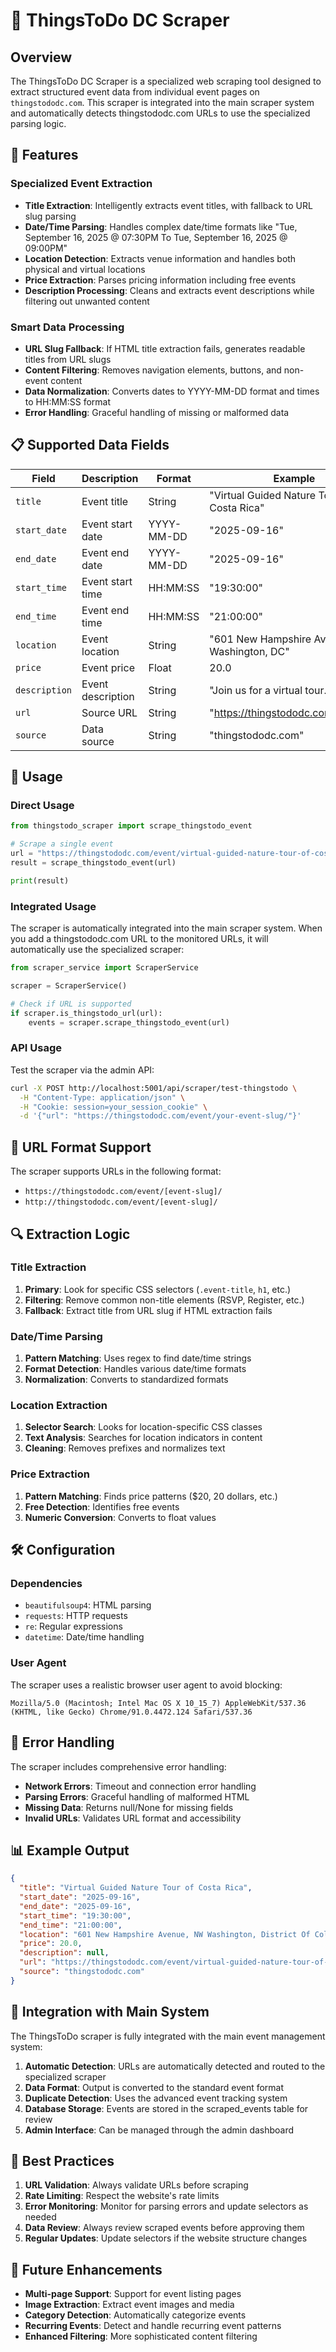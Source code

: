 # 🎯 ThingsToDo DC Scraper

## Overview

The ThingsToDo DC Scraper is a specialized web scraping tool designed to extract structured event data from individual event pages on `thingstododc.com`. This scraper is integrated into the main scraper system and automatically detects thingstododc.com URLs to use the specialized parsing logic.

## 🚀 Features

### **Specialized Event Extraction**
- **Title Extraction**: Intelligently extracts event titles, with fallback to URL slug parsing
- **Date/Time Parsing**: Handles complex date/time formats like "Tue, September 16, 2025 @ 07:30PM To Tue, September 16, 2025 @ 09:00PM"
- **Location Detection**: Extracts venue information and handles both physical and virtual locations
- **Price Extraction**: Parses pricing information including free events
- **Description Processing**: Cleans and extracts event descriptions while filtering out unwanted content

### **Smart Data Processing**
- **URL Slug Fallback**: If HTML title extraction fails, generates readable titles from URL slugs
- **Content Filtering**: Removes navigation elements, buttons, and non-event content
- **Data Normalization**: Converts dates to YYYY-MM-DD format and times to HH:MM:SS format
- **Error Handling**: Graceful handling of missing or malformed data

## 📋 Supported Data Fields

| Field | Description | Format | Example |
|-------|-------------|---------|---------|
| `title` | Event title | String | "Virtual Guided Nature Tour of Costa Rica" |
| `start_date` | Event start date | YYYY-MM-DD | "2025-09-16" |
| `end_date` | Event end date | YYYY-MM-DD | "2025-09-16" |
| `start_time` | Event start time | HH:MM:SS | "19:30:00" |
| `end_time` | Event end time | HH:MM:SS | "21:00:00" |
| `location` | Event location | String | "601 New Hampshire Avenue, NW Washington, DC" |
| `price` | Event price | Float | 20.0 |
| `description` | Event description | String | "Join us for a virtual tour..." |
| `url` | Source URL | String | "https://thingstododc.com/event/..." |
| `source` | Data source | String | "thingstododc.com" |

## 🔧 Usage

### **Direct Usage**

```python
from thingstodo_scraper import scrape_thingstodo_event

# Scrape a single event
url = "https://thingstododc.com/event/virtual-guided-nature-tour-of-costa-rica-4/"
result = scrape_thingstodo_event(url)

print(result)
```

### **Integrated Usage**

The scraper is automatically integrated into the main scraper system. When you add a thingstododc.com URL to the monitored URLs, it will automatically use the specialized scraper:

```python
from scraper_service import ScraperService

scraper = ScraperService()

# Check if URL is supported
if scraper.is_thingstodo_url(url):
    events = scraper.scrape_thingstodo_event(url)
```

### **API Usage**

Test the scraper via the admin API:

```bash
curl -X POST http://localhost:5001/api/scraper/test-thingstodo \
  -H "Content-Type: application/json" \
  -H "Cookie: session=your_session_cookie" \
  -d '{"url": "https://thingstododc.com/event/your-event-slug/"}'
```

## 🎯 URL Format Support

The scraper supports URLs in the following format:
- `https://thingstododc.com/event/[event-slug]/`
- `http://thingstododc.com/event/[event-slug]/`

## 🔍 Extraction Logic

### **Title Extraction**
1. **Primary**: Look for specific CSS selectors (`.event-title`, `h1`, etc.)
2. **Filtering**: Remove common non-title elements (RSVP, Register, etc.)
3. **Fallback**: Extract title from URL slug if HTML extraction fails

### **Date/Time Parsing**
1. **Pattern Matching**: Uses regex to find date/time strings
2. **Format Detection**: Handles various date/time formats
3. **Normalization**: Converts to standardized formats

### **Location Extraction**
1. **Selector Search**: Looks for location-specific CSS classes
2. **Text Analysis**: Searches for location indicators in content
3. **Cleaning**: Removes prefixes and normalizes text

### **Price Extraction**
1. **Pattern Matching**: Finds price patterns ($20, 20 dollars, etc.)
2. **Free Detection**: Identifies free events
3. **Numeric Conversion**: Converts to float values

## 🛠️ Configuration

### **Dependencies**
- `beautifulsoup4`: HTML parsing
- `requests`: HTTP requests
- `re`: Regular expressions
- `datetime`: Date/time handling

### **User Agent**
The scraper uses a realistic browser user agent to avoid blocking:
```
Mozilla/5.0 (Macintosh; Intel Mac OS X 10_15_7) AppleWebKit/537.36 (KHTML, like Gecko) Chrome/91.0.4472.124 Safari/537.36
```

## 🚨 Error Handling

The scraper includes comprehensive error handling:

- **Network Errors**: Timeout and connection error handling
- **Parsing Errors**: Graceful handling of malformed HTML
- **Missing Data**: Returns null/None for missing fields
- **Invalid URLs**: Validates URL format and accessibility

## 📊 Example Output

```json
{
  "title": "Virtual Guided Nature Tour of Costa Rica",
  "start_date": "2025-09-16",
  "end_date": "2025-09-16",
  "start_time": "19:30:00",
  "end_time": "21:00:00",
  "location": "601 New Hampshire Avenue, NW Washington, District Of Columbia",
  "price": 20.0,
  "description": null,
  "url": "https://thingstododc.com/event/virtual-guided-nature-tour-of-costa-rica-4/",
  "source": "thingstododc.com"
}
```

## 🔄 Integration with Main System

The ThingsToDo scraper is fully integrated with the main event management system:

1. **Automatic Detection**: URLs are automatically detected and routed to the specialized scraper
2. **Data Format**: Output is converted to the standard event format
3. **Duplicate Detection**: Uses the advanced event tracking system
4. **Database Storage**: Events are stored in the scraped_events table for review
5. **Admin Interface**: Can be managed through the admin dashboard

## 🎯 Best Practices

1. **URL Validation**: Always validate URLs before scraping
2. **Rate Limiting**: Respect the website's rate limits
3. **Error Monitoring**: Monitor for parsing errors and update selectors as needed
4. **Data Review**: Always review scraped events before approving them
5. **Regular Updates**: Update selectors if the website structure changes

## 🚀 Future Enhancements

- **Multi-page Support**: Support for event listing pages
- **Image Extraction**: Extract event images and media
- **Category Detection**: Automatically categorize events
- **Recurring Events**: Detect and handle recurring event patterns
- **Enhanced Filtering**: More sophisticated content filtering









